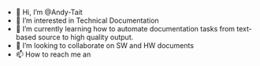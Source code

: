 - 👋 Hi, I’m @Andy-Tait
- 👀 I’m interested in Technical Documentation
- 🌱 I’m currently learning how to automate documentation tasks from text-based source to high quality output.
- 💞️ I’m looking to collaborate on SW and HW documents
- 📫 How to reach me an

<!---
Andy-Tait/Andy-Tait is a ✨ special ✨ repository because its `README.md` (this file) appears on your GitHub profile.
You can click the Preview link to take a look at your changes.
--->
